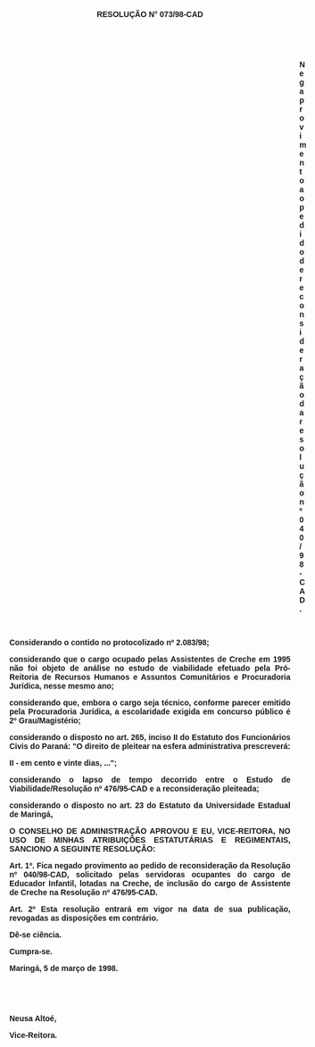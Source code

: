 <BODY>

<B><FONT FACE="Arial"><P ALIGN="CENTER"></P>
<P ALIGN="CENTER">RESOLU&Ccedil;&Atilde;O  N° 073/98-CAD</P>
<P ALIGN="JUSTIFY"></P>
<P ALIGN="JUSTIFY">&nbsp;</P>
<P ALIGN="JUSTIFY">&nbsp;</P><DIR>
<DIR>
<DIR>
<DIR>
<DIR>
<DIR>
<DIR>
<DIR>
<DIR>
<DIR>
<DIR>
<DIR>
<DIR>

<P ALIGN="JUSTIFY">Nega provimento ao pedido de reconsidera&ccedil;&atilde;o da resolu&ccedil;&atilde;o nº 040/98-CAD.</P>
<P ALIGN="JUSTIFY"></P>
</B><P ALIGN="JUSTIFY">&nbsp;</P></DIR>
</DIR>
</DIR>
</DIR>
</DIR>
</DIR>
</DIR>
</DIR>
</DIR>
</DIR>
</DIR>
</DIR>
</DIR>

<P ALIGN="JUSTIFY">&#9;Considerando o contido no <B>protocolizado nº 2.083/98</B>;</P>
<P ALIGN="JUSTIFY">&#9;considerando que o cargo ocupado pelas Assistentes de Creche em 1995 n&atilde;o foi objeto de an&aacute;lise no estudo de viabilidade efetuado pela Pr&oacute;-Reitoria de Recursos Humanos e Assuntos Comunit&aacute;rios e Procuradoria Jur&iacute;dica, nesse mesmo ano;</P>
<P ALIGN="JUSTIFY">&#9;considerando que, embora o cargo seja t&eacute;cnico, conforme parecer emitido pela Procuradoria Jur&iacute;dica, a escolaridade exigida em concurso p&uacute;blico &eacute; 2º Grau/Magist&eacute;rio;</P>
<P ALIGN="JUSTIFY">&#9;considerando o disposto no art. 265, inciso II do Estatuto dos Funcion&aacute;rios Civis do Paran&aacute;: &quot;O direito de pleitear na esfera administrativa prescrever&aacute;:</P>
<P ALIGN="JUSTIFY">&#9;II - em cento e vinte dias, ...&quot;;</P>
<P ALIGN="JUSTIFY">&#9;considerando o lapso de tempo decorrido entre o Estudo de Viabilidade/Resolu&ccedil;&atilde;o nº 476/95-CAD e a reconsidera&ccedil;&atilde;o pleiteada;</P>
<P ALIGN="JUSTIFY">&#9;considerando o disposto no art. 23 do Estatuto da Universidade Estadual de Maring&aacute;,</P>
<P ALIGN="JUSTIFY"></P>
<B><P ALIGN="JUSTIFY">O CONSELHO DE ADMINISTRA&Ccedil;&Atilde;O APROVOU E EU, VICE-REITORA, NO USO DE MINHAS ATRIBUI&Ccedil;&Otilde;ES ESTATUT&Aacute;RIAS E REGIMENTAIS, SANCIONO A SEGUINTE RESOLU&Ccedil;&Atilde;O:</P>
<P ALIGN="JUSTIFY"></P>
<P ALIGN="JUSTIFY">&#9;Art. 1º. </B>Fica negado provimento ao pedido de reconsidera&ccedil;&atilde;o da Resolu&ccedil;&atilde;o nº 040/98-CAD, solicitado pelas servidoras ocupantes do cargo de Educador Infantil, lotadas na Creche, de inclus&atilde;o do cargo de Assistente de Creche na Resolu&ccedil;&atilde;o nº 476/95-CAD.</P>
<P ALIGN="JUSTIFY">&#9;<B>Art. 2º</B> Esta resolu&ccedil;&atilde;o entrar&aacute; em vigor na data de sua publica&ccedil;&atilde;o, revogadas as disposi&ccedil;&otilde;es em contr&aacute;rio.</P>
<P ALIGN="JUSTIFY">&#9;D&ecirc;-se ci&ecirc;ncia.</P>
<P ALIGN="JUSTIFY">&#9;Cumpra-se.</P>
<P ALIGN="JUSTIFY"></P>
<P ALIGN="JUSTIFY">&#9;&#9;&#9;&#9;&#9;&#9;Maring&aacute;, 5 de mar&ccedil;o de 1998.</P>
<P ALIGN="JUSTIFY"></P>
<P ALIGN="JUSTIFY">&nbsp;</P>
<P ALIGN="JUSTIFY">&nbsp;</P>
<P ALIGN="JUSTIFY">&#9;&#9;&#9;&#9;&#9;&#9;Neusa Alto&eacute;,</P>
<P ALIGN="JUSTIFY">&#9;&#9;&#9;&#9;&#9;&#9;<B>Vice-Reitora.</P>
</B><P ALIGN="JUSTIFY"></P></FONT></BODY>
